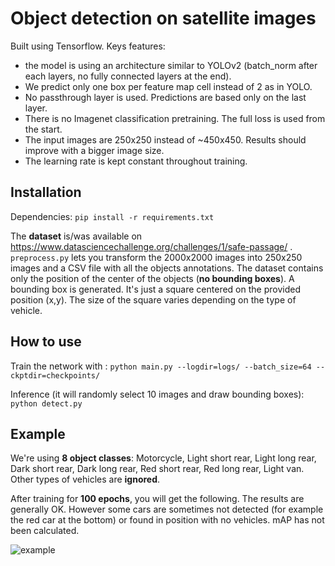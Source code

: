 # Object detection on satellite images

Built using Tensorflow. Keys features:
- the model is using an architecture similar to YOLOv2 (batch_norm after each layers, no fully connected layers at the end).
- We predict only one box per feature map cell instead of 2 as in YOLO.
- No passthrough layer is used. Predictions are based only on the last layer.
- There is no Imagenet classification pretraining. The full loss is used from the start.
- The input images are 250x250 instead of ~450x450. Results should improve with a bigger image size.
- The learning rate is kept constant throughout training.

## Installation

Dependencies: `pip install -r requirements.txt`

The **dataset** is/was available on https://www.datasciencechallenge.org/challenges/1/safe-passage/ . `preprocess.py` lets you transform the 2000x2000 images into 250x250 images and a CSV file with all the objects annotations. The dataset contains only the position of the center of the objects (**no bounding boxes**). A bounding box is generated. It's just a square centered on the provided position (x,y). The size of the square varies depending on the type of vehicle.

## How to use

Train the network with :
`python main.py --logdir=logs/ --batch_size=64 --ckptdir=checkpoints/`

Inference (it will randomly select 10 images and draw bounding boxes):
`python detect.py`

## Example

We're using **8 object classes**: Motorcycle, Light short rear, Light long rear, Dark short rear, Dark long rear, Red short rear, Red long rear, Light van. Other types of vehicles are **ignored**.

After training for **100 epochs**, you will get the following. The results are generally OK. However some cars are sometimes not detected (for example the red car at the bottom) or found in position with no vehicles. mAP has not been calculated.

![example](media/example.png)
